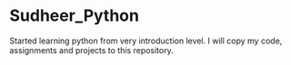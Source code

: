 # Sudheer_Python
Started learning python from very introduction level. I will copy my code, assignments and projects to this repository.
